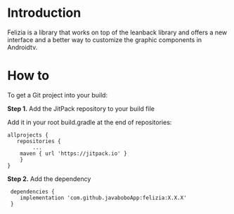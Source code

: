 # Introduction
Felizia is a library that works on top of the leanback library and offers a new interface and a better way to customize the graphic components in Androidtv.

# How to

To get a Git project into your build:

**Step 1.**  Add the JitPack repository to your build file


Add it in your root build.gradle at the end of repositories:

```
allprojects {
   repositories {
        ...
	maven { url 'https://jitpack.io' }
    }
}
```

**Step 2.** Add the dependency

```
 dependencies {
 	implementation 'com.github.javaboboApp:felizia:X.X.X'          
 }
```
